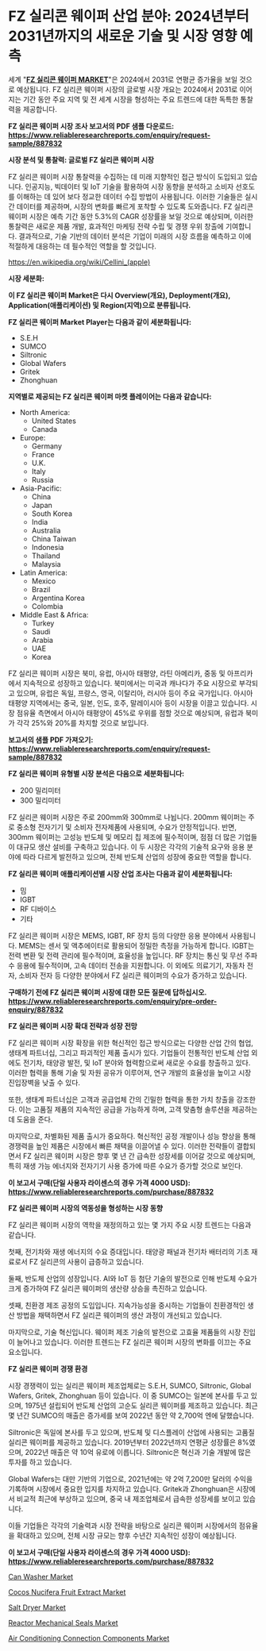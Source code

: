 <p><h1>FZ 실리콘 웨이퍼 산업 분야: 2024년부터 2031년까지의 새로운 기술 및 시장 영향 예측</h1></p><p>세계 "<strong><a href="https://www.reliableresearchreports.com/fz-silicon-wafer-r887832?utm_campaign=105&utm_medium=8&utm_source=Github&utm_content=ia&utm_term=17102024&utm_id=fz-silicon-wafer">FZ 실리콘 웨이퍼 MARKET</a></strong>"은 2024에서 2031로 연평균 증가율을 보일 것으로 예상됩니다. FZ 실리콘 웨이퍼 시장의 글로벌 시장 개요는 2024에서 2031로 이어지는 기간 동안 주요 지역 및 전 세계 시장을 형성하는 주요 트렌드에 대한 독특한 통찰력을 제공합니다.</p>
<p><strong>FZ 실리콘 웨이퍼 시장 조사 보고서의 PDF 샘플 다운로드: <a href="https://www.reliableresearchreports.com/enquiry/request-sample/887832?utm_campaign=105&utm_medium=8&utm_source=Github&utm_content=ia&utm_term=17102024&utm_id=fz-silicon-wafer">https://www.reliableresearchreports.com/enquiry/request-sample/887832</a></strong></p>
<p><strong>시장 분석 및 통찰력: 글로벌 FZ 실리콘 웨이퍼 시장</strong></p>
<p><p>FZ 실리콘 웨이퍼 시장 통찰력을 수집하는 데 미래 지향적인 접근 방식이 도입되고 있습니다. 인공지능, 빅데이터 및 IoT 기술을 활용하여 시장 동향을 분석하고 소비자 선호도를 이해하는 데 있어 보다 정교한 데이터 수집 방법이 사용됩니다. 이러한 기술들은 실시간 데이터를 제공하며, 시장의 변화를 빠르게 포착할 수 있도록 도와줍니다. FZ 실리콘 웨이퍼 시장은 예측 기간 동안 5.3%의 CAGR 성장률을 보일 것으로 예상되며, 이러한 통찰력은 새로운 제품 개발, 효과적인 마케팅 전략 수립 및 경쟁 우위 창출에 기여합니다. 결과적으로, 기술 기반의 데이터 분석은 기업이 미래의 시장 흐름을 예측하고 이에 적절하게 대응하는 데 필수적인 역할을 할 것입니다.</p></p>
<p><a href="%7CAUTHORITHY_DOMAIN_URL%7C?utm_campaign=105&utm_medium=8&utm_source=Github&utm_content=ia&utm_term=17102024&utm_id=fz-silicon-wafer">https://en.wikipedia.org/wiki/Cellini_(apple)</a></p>
<p><strong>시장 세분화:</strong></p>
<p><strong>이 FZ 실리콘 웨이퍼 Market은 다시 Overview(개요), Deployment(개요), Application(애플리케이션) 및 Region(지역)으로 분류됩니다.</strong></p>
<p><strong>FZ 실리콘 웨이퍼 Market Player는 다음과 같이 세분화됩니다:</strong></p>
<p><ul><li>S.E.H</li><li>SUMCO</li><li>Siltronic</li><li>Global Wafers</li><li>Gritek</li><li>Zhonghuan</li></ul></p>
<p><strong>지역별로 제공되는 FZ 실리콘 웨이퍼 마켓 플레이어는 다음과 같습니다:</strong></p>
<p><ul>
    <li>
        North America:
        <ul>
            <li>United States</li>
            <li>Canada</li>
        </ul>
    </li>
    <li>
        Europe:
        <ul>
            <li>Germany</li>
            <li>France</li>
            <li>U.K.</li>
            <li>Italy</li>
            <li>Russia</li>
        </ul>
    </li>
    <li>
        Asia-Pacific:
        <ul>
            <li>China</li>
            <li>Japan</li>
            <li>South Korea</li>
            <li>India</li>
            <li>Australia</li>
            <li>China Taiwan</li>
            <li>Indonesia</li>
            <li>Thailand</li>
            <li>Malaysia</li>
        </ul>
    </li>
    <li>
        Latin America:
        <ul>
            <li>Mexico</li>
            <li>Brazil</li>
            <li>Argentina Korea</li>
            <li>Colombia</li>
        </ul>
    </li>
    <li>
        Middle East & Africa:
        <ul>
            <li>Turkey</li>
            <li>Saudi</li>
            <li>Arabia</li>
            <li>UAE</li>
            <li>Korea</li>
        </ul>
    </li>
    </ul></p>
<p><p>FZ 실리콘 웨이퍼 시장은 북미, 유럽, 아시아 태평양, 라틴 아메리카, 중동 및 아프리카에서 지속적으로 성장하고 있습니다. 북미에서는 미국과 캐나다가 주요 시장으로 부각되고 있으며, 유럽은 독일, 프랑스, 영국, 이탈리아, 러시아 등이 주요 국가입니다. 아시아 태평양 지역에서는 중국, 일본, 인도, 호주, 말레이시아 등이 시장을 이끌고 있습니다. 시장 점유율 측면에서 아시아 태평양이 45%로 우위를 점할 것으로 예상되며, 유럽과 북미가 각각 25%와 20%를 차지할 것으로 보입니다.</p></p>
<p><strong>보고서의 샘플 PDF 가져오기: <a href="https://www.reliableresearchreports.com/enquiry/request-sample/887832?utm_campaign=105&utm_medium=8&utm_source=Github&utm_content=ia&utm_term=17102024&utm_id=fz-silicon-wafer">https://www.reliableresearchreports.com/enquiry/request-sample/887832</a></strong></p>
<p><strong>FZ 실리콘 웨이퍼 유형별 시장 분석은 다음으로 세분화됩니다:</strong></p>
<p><ul><li>200 밀리미터</li><li>300 밀리미터</li></ul></p>
<p><p>FZ 실리콘 웨이퍼 시장은 주로 200mm와 300mm로 나뉩니다. 200mm 웨이퍼는 주로 중소형 전자기기 및 소비자 전자제품에 사용되며, 수요가 안정적입니다. 반면, 300mm 웨이퍼는 고성능 반도체 및 메모리 칩 제조에 필수적이며, 점점 더 많은 기업들이 대규모 생산 설비를 구축하고 있습니다. 이 두 시장은 각각의 기술적 요구와 응용 분야에 따라 다르게 발전하고 있으며, 전체 반도체 산업의 성장에 중요한 역할을 합니다.</p></p>
<p><strong>FZ 실리콘 웨이퍼 애플리케이션별 시장 산업 조사는 다음과 같이 세분화됩니다:</strong></p>
<p><ul><li>밈</li><li>IGBT</li><li>RF 디바이스</li><li>기타</li></ul></p>
<p><p>FZ 실리콘 웨이퍼 시장은 MEMS, IGBT, RF 장치 등의 다양한 응용 분야에서 사용됩니다. MEMS는 센서 및 액추에이터로 활용되어 정밀한 측정을 가능하게 합니다. IGBT는 전력 변환 및 전력 관리에 필수적이며, 효율성을 높입니다. RF 장치는 통신 및 무선 주파수 응용에 필수적이며, 고속 데이터 전송을 지원합니다. 이 외에도 의료기기, 자동차 전자, 소비자 전자 등 다양한 분야에서 FZ 실리콘 웨이퍼의 수요가 증가하고 있습니다.</p></p>
<p><strong>구매하기 전에 FZ 실리콘 웨이퍼 시장에 대한 모든 질문에 답하십시오. <a href="https://www.reliableresearchreports.com/enquiry/pre-order-enquiry/887832?utm_campaign=105&utm_medium=8&utm_source=Github&utm_content=ia&utm_term=17102024&utm_id=fz-silicon-wafer">https://www.reliableresearchreports.com/enquiry/pre-order-enquiry/887832</a></strong></p>
<p><strong>FZ 실리콘 웨이퍼 시장 확대 전략과 성장 전망</strong></p>
<p><p>FZ 실리콘 웨이퍼 시장 확장을 위한 혁신적인 접근 방식으로는 다양한 산업 간의 협업, 생태계 파트너십, 그리고 파괴적인 제품 출시가 있다. 기업들이 전통적인 반도체 산업 외에도 전기차, 태양광 발전, 및 IoT 분야와 협력함으로써 새로운 수요를 창출하고 있다. 이러한 협력을 통해 기술 및 자원 공유가 이루어져, 연구 개발의 효율성을 높이고 시장 진입장벽을 낮출 수 있다.</p><p>또한, 생태계 파트너십은 고객과 공급업체 간의 긴밀한 협력을 통한 가치 창출을 강조한다. 이는 고품질 제품의 지속적인 공급을 가능하게 하며, 고객 맞춤형 솔루션을 제공하는 데 도움을 준다.</p><p>마지막으로, 차별화된 제품 출시가 중요하다. 혁신적인 공정 개발이나 성능 향상을 통해 경쟁력을 높인 제품은 시장에서 빠른 채택을 이끌어낼 수 있다. 이러한 전략들이 결합되면서 FZ 실리콘 웨이퍼 시장은 향후 몇 년 간 급속한 성장세를 이어갈 것으로 예상되며, 특히 재생 가능 에너지와 전자기기 사용 증가에 따른 수요가 증가할 것으로 보인다.</p></p>
<p><strong>이 보고서 구매(단일 사용자 라이센스의 경우 가격 4000 USD): <a href="https://www.reliableresearchreports.com/purchase/887832?utm_campaign=105&utm_medium=8&utm_source=Github&utm_content=ia&utm_term=17102024&utm_id=fz-silicon-wafer">https://www.reliableresearchreports.com/purchase/887832</a></strong></p>
<p><strong>FZ 실리콘 웨이퍼 시장의 역동성을 형성하는 시장 동향</strong></p>
<p><p>FZ 실리콘 웨이퍼 시장의 역학을 재정의하고 있는 몇 가지 주요 시장 트렌드는 다음과 같습니다.</p><p>첫째, 전기차와 재생 에너지의 수요 증대입니다. 태양광 패널과 전기차 배터리의 기초 재료로서 FZ 실리콘의 사용이 급증하고 있습니다. </p><p>둘째, 반도체 산업의 성장입니다. AI와 IoT 등 첨단 기술의 발전으로 인해 반도체 수요가 크게 증가하여 FZ 실리콘 웨이퍼의 생산량 상승을 촉진하고 있습니다. </p><p>셋째, 친환경 제조 공정의 도입입니다. 지속가능성을 중시하는 기업들이 친환경적인 생산 방법을 채택하면서 FZ 실리콘 웨이퍼의 생산 과정이 개선되고 있습니다. </p><p>마지막으로, 기술 혁신입니다. 웨이퍼 제조 기술의 발전으로 고효율 제품들의 시장 진입이 늘어나고 있습니다. 이러한 트렌드는 FZ 실리콘 웨이퍼 시장의 변화를 이끄는 주요 요소입니다.</p></p>
<p><strong>FZ 실리콘 웨이퍼 경쟁 환경</strong></p>
<p><p>시장 경쟁력이 있는 실리콘 웨이퍼 제조업체로는 S.E.H, SUMCO, Siltronic, Global Wafers, Gritek, Zhonghuan 등이 있습니다. 이 중 SUMCO는 일본에 본사를 두고 있으며, 1975년 설립되어 반도체 산업의 고순도 실리콘 웨이퍼를 제조하고 있습니다. 최근 몇 년간 SUMCO의 매출은 증가세를 보여 2022년 동안 약 2,700억 엔에 달했습니다.</p><p>Siltronic은 독일에 본사를 두고 있으며, 반도체 및 디스플레이 산업에 사용되는 고품질 실리콘 웨이퍼를 제공하고 있습니다. 2019년부터 2022년까지 연평균 성장률은 8%였으며, 2022년 매출은 약 10억 유로에 이릅니다. Siltronic은 혁신과 기술 개발에 많은 투자를 하고 있습니다.</p><p>Global Wafers는 대만 기반의 기업으로, 2021년에는 약 2억 7,200만 달러의 수익을 기록하며 시장에서 중요한 입지를 차지하고 있습니다. Gritek과 Zhonghuan은 시장에서 비교적 최근에 부상하고 있으며, 중국 내 제조업체로서 급속한 성장세를 보이고 있습니다.</p><p>이들 기업들은 각각의 기술력과 시장 전략을 바탕으로 실리콘 웨이퍼 시장에서의 점유율을 확대하고 있으며, 전체 시장 규모는 향후 수년간 지속적인 성장이 예상됩니다.</p></p>
<p><strong>이 보고서 구매(단일 사용자 라이센스의 경우 가격 4000 USD): <a href="https://www.reliableresearchreports.com/purchase/887832?utm_campaign=105&utm_medium=8&utm_source=Github&utm_content=ia&utm_term=17102024&utm_id=fz-silicon-wafer">https://www.reliableresearchreports.com/purchase/887832</a></strong></p>
<p><p><a href="https://issuu.com/reportprime-2/docs/can-washer-market-size-2030.pptx_2519711983bde1?utm_campaign=105&utm_medium=8&utm_source=Github&utm_content=ia&utm_term=17102024&utm_id=fz-silicon-wafer">Can Washer Market</a></p><p><a href="https://www.linkedin.com/pulse/cocos-nucifera-fruit-extract-market-global-regional-analysis-yikse?utm_campaign=105&utm_medium=8&utm_source=Github&utm_content=ia&utm_term=17102024&utm_id=fz-silicon-wafer">Cocos Nucifera Fruit Extract Market</a></p><p><a href="https://issuu.com/reportprime-2/docs/salt-dryer-market-size-2030.pptx_5c2f6fafc29d46?utm_campaign=105&utm_medium=8&utm_source=Github&utm_content=ia&utm_term=17102024&utm_id=fz-silicon-wafer">Salt Dryer Market</a></p><p><a href="https://github.com/KejsiLoshi121/Market-Research-Report-List-1/blob/main/reactor-mechanical-seals-market.md?utm_campaign=105&utm_medium=8&utm_source=Github&utm_content=ia&utm_term=17102024&utm_id=fz-silicon-wafer">Reactor Mechanical Seals Market</a></p><p><a href="https://github.com/tacitam515l/Market-Research-Report-List-1/blob/main/air-conditioning-connection-components-market.md?utm_campaign=105&utm_medium=8&utm_source=Github&utm_content=ia&utm_term=17102024&utm_id=fz-silicon-wafer">Air Conditioning Connection Components Market</a></p></p>